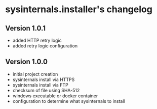 # sysinternals.installer's changelog

## Version 1.0.1

- added HTTP retry logic
- added retry logic configuration

## Version 1.0.0

- initial project creation
- sysinternals install via HTTPS
- sysinternals install via FTP
- checksum of file using SHA-512
- windows executable or docker container
- configuration to determine what sysinternals to install
